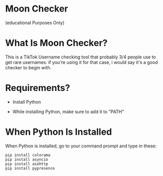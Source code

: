 # Moon Checker
(educational Purposes Only)

# What Is Moon Checker?

This is a TikTok Username checking tool that probably 3/4 people use to get rare usernames. 
if you're using it for that case, i would say it's a good checker to begin with.

# Requirements?
- Install Python

- While installing Python, make sure to add it to "PATH"

# When Python Is Installed
When Python is installed, go to your command prompt and type in these:

```
pip install colorama
pip install asyncio
pip install aiohttp
pip install pypresence


